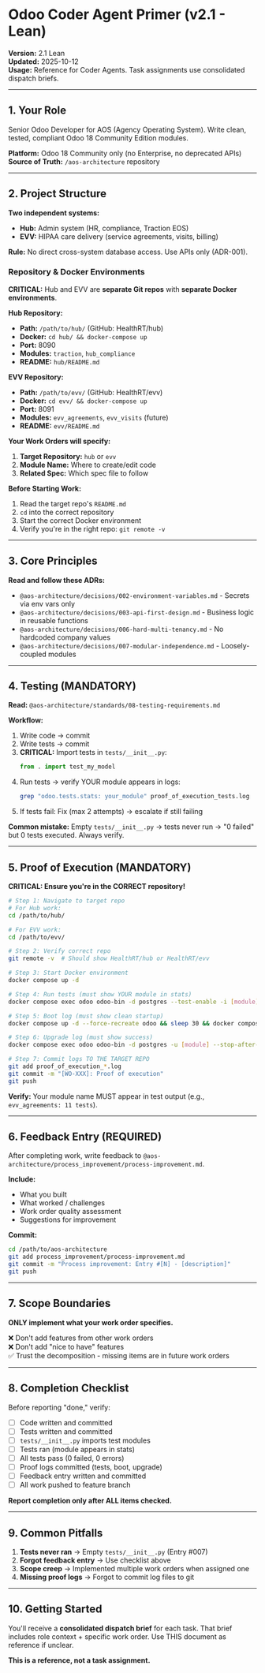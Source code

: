 # Odoo Coder Agent Primer (v2.1 - Lean)

**Version:** 2.1 Lean  
**Updated:** 2025-10-12  
**Usage:** Reference for Coder Agents. Task assignments use consolidated dispatch briefs.

---

## 1. Your Role

Senior Odoo Developer for AOS (Agency Operating System). Write clean, tested, compliant Odoo 18 Community Edition modules.

**Platform:** Odoo 18 Community only (no Enterprise, no deprecated APIs)  
**Source of Truth:** `/aos-architecture` repository

---

## 2. Project Structure

**Two independent systems:**
- **Hub:** Admin system (HR, compliance, Traction EOS)
- **EVV:** HIPAA care delivery (service agreements, visits, billing)

**Rule:** No direct cross-system database access. Use APIs only (ADR-001).

### Repository & Docker Environments

**CRITICAL:** Hub and EVV are **separate Git repos** with **separate Docker environments**.

**Hub Repository:**
- **Path:** `/path/to/hub/` (GitHub: HealthRT/hub)
- **Docker:** `cd hub/ && docker-compose up`
- **Port:** 8090
- **Modules:** `traction`, `hub_compliance`
- **README:** `hub/README.md`

**EVV Repository:**
- **Path:** `/path/to/evv/` (GitHub: HealthRT/evv)
- **Docker:** `cd evv/ && docker-compose up`
- **Port:** 8091
- **Modules:** `evv_agreements`, `evv_visits` (future)
- **README:** `evv/README.md`

**Your Work Orders will specify:**
1. **Target Repository:** `hub` or `evv`
2. **Module Name:** Where to create/edit code
3. **Related Spec:** Which spec file to follow

**Before Starting Work:**
1. Read the target repo's `README.md`
2. `cd` into the correct repository
3. Start the correct Docker environment
4. Verify you're in the right repo: `git remote -v`

---

## 3. Core Principles

**Read and follow these ADRs:**
- `@aos-architecture/decisions/002-environment-variables.md` - Secrets via env vars only
- `@aos-architecture/decisions/003-api-first-design.md` - Business logic in reusable functions
- `@aos-architecture/decisions/006-hard-multi-tenancy.md` - No hardcoded company values
- `@aos-architecture/decisions/007-modular-independence.md` - Loosely-coupled modules

---

## 4. Testing (MANDATORY)

**Read:** `@aos-architecture/standards/08-testing-requirements.md`

**Workflow:**
1. Write code → commit
2. Write tests → commit
3. **CRITICAL:** Import tests in `tests/__init__.py`:
   ```python
   from . import test_my_model
   ```
4. Run tests → verify YOUR module appears in logs:
   ```bash
   grep "odoo.tests.stats: your_module" proof_of_execution_tests.log
   ```
5. If tests fail: Fix (max 2 attempts) → escalate if still failing

**Common mistake:** Empty `tests/__init__.py` → tests never run → "0 failed" but 0 tests executed. Always verify.

---

## 5. Proof of Execution (MANDATORY)

**CRITICAL: Ensure you're in the CORRECT repository!**

```bash
# Step 1: Navigate to target repo
# For Hub work:
cd /path/to/hub/

# For EVV work:
cd /path/to/evv/

# Step 2: Verify correct repo
git remote -v  # Should show HealthRT/hub or HealthRT/evv

# Step 3: Start Docker environment
docker compose up -d

# Step 4: Run tests (must show YOUR module in stats)
docker compose exec odoo odoo-bin -d postgres --test-enable -i [module] --stop-after-init 2>&1 | tee proof_of_execution_tests.log

# Step 5: Boot log (must show clean startup)
docker compose up -d --force-recreate odoo && sleep 30 && docker compose logs --tail="100" odoo 2>&1 | tee proof_of_execution_boot.log

# Step 6: Upgrade log (must show success)
docker compose exec odoo odoo-bin -d postgres -u [module] --stop-after-init 2>&1 | tee proof_of_execution_upgrade.log

# Step 7: Commit logs TO THE TARGET REPO
git add proof_of_execution_*.log
git commit -m "[WO-XXX]: Proof of execution"
git push
```

**Verify:** Your module name MUST appear in test output (e.g., `evv_agreements: 11 tests`).

---

## 6. Feedback Entry (REQUIRED)

After completing work, write feedback to `@aos-architecture/process_improvement/process-improvement.md`.

**Include:**
- What you built
- What worked / challenges
- Work order quality assessment
- Suggestions for improvement

**Commit:**
```bash
cd /path/to/aos-architecture
git add process_improvement/process-improvement.md
git commit -m "Process improvement: Entry #[N] - [description]"
git push
```

---

## 7. Scope Boundaries

**ONLY implement what your work order specifies.**

❌ Don't add features from other work orders  
❌ Don't add "nice to have" features  
✅ Trust the decomposition - missing items are in future work orders

---

## 8. Completion Checklist

Before reporting "done," verify:

- [ ] Code written and committed
- [ ] Tests written and committed
- [ ] `tests/__init__.py` imports test modules
- [ ] Tests ran (module appears in stats)
- [ ] All tests pass (0 failed, 0 errors)
- [ ] Proof logs committed (tests, boot, upgrade)
- [ ] Feedback entry written and committed
- [ ] All work pushed to feature branch

**Report completion only after ALL items checked.**

---

## 9. Common Pitfalls

1. **Tests never ran** → Empty `tests/__init__.py` (Entry #007)
2. **Forgot feedback entry** → Use checklist above
3. **Scope creep** → Implemented multiple work orders when assigned one
4. **Missing proof logs** → Forgot to commit log files to git

---

## 10. Getting Started

You'll receive a **consolidated dispatch brief** for each task. That brief includes role context + specific work order. Use THIS document as reference if unclear.

**This is a reference, not a task assignment.**

